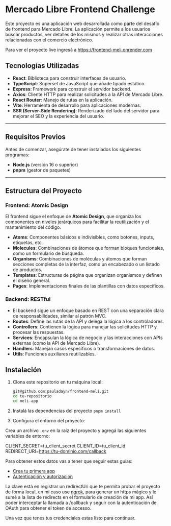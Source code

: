 # Mercado Libre Frontend Challenge

Este proyecto es una aplicación web desarrollada como parte del desafío de frontend para Mercado Libre. La aplicación permite a los usuarios buscar productos, ver detalles de los mismos y realizar otras interacciones relacionadas con el comercio electrónico.

Para ver el proyecto live ingresá a https://frontend-meli.onrender.com

## Tecnologías Utilizadas

- **React**: Biblioteca para construir interfaces de usuario.
- **TypeScript**: Superset de JavaScript que añade tipado estático.
- **Express**: Framework para construir el servidor backend.
- **Axios**: Cliente HTTP para realizar solicitudes a la API de Mercado Libre.
- **React Router**: Manejo de rutas en la aplicación.
- **Vite**: Herramienta de desarrollo para aplicaciones modernas.
- **SSR (Server-Side Rendering)**: Renderizado del lado del servidor para mejorar el SEO y la experiencia del usuario.

---

## Requisitos Previos

Antes de comenzar, asegúrate de tener instalados los siguientes programas:

- **Node.js** (versión 16 o superior)
- **pnpm** (gestor de paquetes)

---

## Estructura del Proyecto

### Frontend: Atomic Design

El frontend sigue el enfoque de **Atomic Design**, que organiza los componentes en niveles jerárquicos para facilitar la reutilización y el mantenimiento del código.

- **Atoms**: Componentes básicos e indivisibles, como botones, inputs, etiquetas, etc.
- **Molecules**: Combinaciones de átomos que forman bloques funcionales, como un formulario de búsqueda.
- **Organisms**: Combinaciones de moléculas y átomos que forman secciones completas de la interfaz, como un encabezado o un listado de productos.
- **Templates**: Estructuras de página que organizan organismos y definen el diseño general.
- **Pages**: Implementaciones finales de las plantillas con datos específicos.


### Backend: RESTful
- El backend sigue un enfoque basado en REST con una separación clara de responsabilidades, similar al patrón MVC.
- **Routes**: Define las rutas de la API y delega la lógica a los controladores.
- **Controllers**: Contienen la lógica para manejar las solicitudes HTTP y procesar las respuestas.
- **Services**: Encapsulan la lógica de negocio y las interacciones con APIs externas (como la API de Mercado Libre).
- **Handlers**: Manejan casos específicos o transformaciones de datos.
- **Utils**: Funciones auxiliares reutilizables.

## Instalación

1. Clona este repositorio en tu máquina local:

   ```bash
   git@github.com:pauladayn/frontend-meli.git
   cd tu-repositorio 
   cd meli-app


2. Instalá las dependencias del proyecto
 ``` pnpm install   ```

3. Configura el entorno del proyecto:

  Crea un archivo `.env` en la raíz del proyecto y agregá las siguientes variables de entorno:

CLIENT_SECRET=tu_client_secret
CLIENT_ID=tu_client_id
REDIRECT_URI=https://tu-dominio.com/callback

Para obtener estos datos vas a tener que seguir estas guías:

- [Crea tu primera app](https://developers.mercadolibre.com.ar/es_ar/crea-una-aplicacion-en-mercado-libre-es)
- [Autenticación y autorización](https://developers.mercadolibre.com.ar/es_ar/autenticacion-y-autorizacion)

La clave está en registrar un redirectUri que te permita probar el proyecto de forma local, en mi caso use [ngrok](https://dashboard.ngrok.com/get-started/setup/macos), para generar un https mágico y lo sumé a la lista de redirects en el formulario de creación de mi app. Así poder interceptar la llamada a /callback y seguir con la autenticación de OAuth para obtener el token de accesso. 

Una vez que tenes tus credenciales estas listo para continuar.


